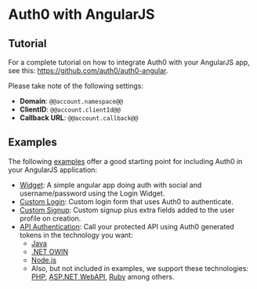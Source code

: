 # Auth0 with AngularJS

## Tutorial

For a complete tutorial on how to integrate Auth0 with your AngularJS app, see this: <a target="_new" href="https://github.com/auth0/auth0-angular">https://github.com/auth0/auth0-angular</a>.

Please take note of the following settings:

* __Domain__: `@@account.namespace@@`
* __ClientID__: `@@account.clientId@@`
* __Callback URL__: `@@account.callback@@`

## Examples

The following [examples](https://github.com/auth0/auth0-angular/tree/master/examples) offer a good starting point for including Auth0 in your AngularJS application:

 * [Widget](https://github.com/auth0/auth0-angular/tree/master/examples/widget): A simple angular app doing auth with social and username/password using the Login Widget.
 * [Custom Login](https://github.com/auth0/auth0-angular/tree/master/examples/custom-login): Custom login form that uses Auth0 to authenticate.
 * [Custom Signup](https://github.com/auth0/auth0-angular/tree/master/examples/custom-signup): Custom signup plus extra fields added to the user profile on creation.
 * [API Authentication](https://github.com/auth0/auth0-angular/tree/master/examples/api-authentication): Call your protected API using Auth0 generated tokens in the technology you want:
    * [Java](https://github.com/auth0/auth0-angular/tree/master/examples/api-authentication/java)
    * [.NET OWIN](https://github.com/auth0/auth0-angular/tree/master/examples/api-authentication/aspnet-owin)
    * [Node.js](https://github.com/auth0/auth0-angular/tree/master/examples/api-authentication/nodejs)
    * Also, but not included in examples, we support these technologies: [PHP](phpapi-tutorial), [ASP.NET WebAPI](aspnetwebapi-tutorial), [Ruby](rubyapi-tutorial) among others.

